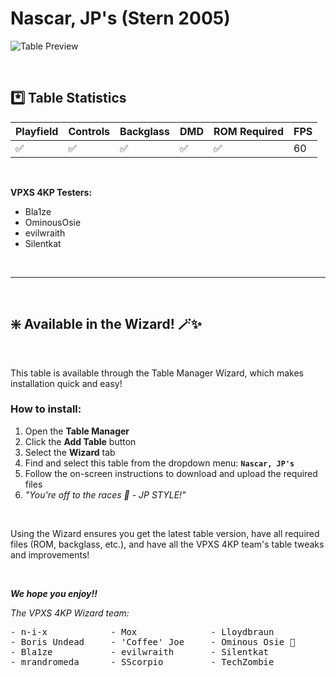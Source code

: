 # Nascar, JP's (Stern 2005)

![Table Preview](../../images/vpx-nascar.png)

<br>

## *️⃣  Table Statistics

| Playfield | Controls | Backglass | DMD | ROM Required | FPS | 
|-----------|----------|-----------|-----|--------------|-----|
| :white_check_mark: | :white_check_mark: | :white_check_mark: | :white_check_mark: | :white_check_mark: | 60 |

<br>

**VPXS 4KP Testers:**
  - Bla1ze
  - OminousOsie
  - evilwraith
  - Silentkat

<br>

---

<br>

## ❇️ Available in the Wizard! 🪄✨

<br>

This table is available through the Table Manager Wizard, which makes installation quick and easy!

### How to install:

1.  Open the **Table Manager**
2.  Click the **Add Table** button
3.  Select the **Wizard** tab
4.  Find and select this table from the dropdown menu: **`Nascar, JP's`**
5.  Follow the on-screen instructions to download and upload the required files
6. *"You're off to the races 🏁 - JP STYLE!"*

<br>

Using the Wizard ensures you get the latest table version, have all required files (ROM, backglass, etc.), and have all the VPXS 4KP team's table tweaks and improvements!

<br>

__*We hope you enjoy!!*__

*The VPXS 4KP Wizard team:*
<pre>
- n-i-x            - Mox              - Lloydbraun
- Boris Undead     - 'Coffee' Joe     - Ominous Osie 🌸
- Bla1ze           - evilwraith       - Silentkat        
- mrandromeda      - SScorpio         - TechZombie
</pre>

<br>
<br>
<br>
<br>
<br>


